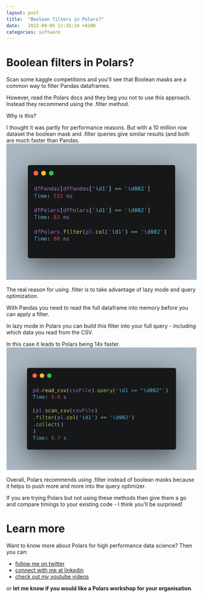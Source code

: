 ```yaml
---
layout: post
title:  "Boolean filters in Polars?"
date:   2022-09-05 11:35:24 +0200
categories: software
---
```

# Boolean filters in Polars?


Scan some kaggle competitions and you'll see that Boolean masks are a common way to filter Pandas dataframes.

However, read the Polars docs and they beg you not to use this approach. Instead they recommend using the .filter method.

Why is this?

I thought it was partly for performance reasons. But with a 10 million row dataset the boolean mask and .filter queries give similar results (and both are much faster than Pandas.
![Comparing performance of boolean masks and filter queries.](/img/boolean_vs_filter.png)

The real reason for using .filter is to take advantage of lazy mode and query optimization.

With Pandas you need to read the full dataframe into memory before you can apply a filter.

In lazy mode in Polars you can build this filter into your full query - including which data you read from the CSV.

In this case it leads to Polars being 14x faster.
![Comparing performance of boolean masks and filter queries.](/img/boolean_vs_filter_query.png)

Overall, Polars recommends using .filter instead of boolean masks because it helps to push more and more into the query optimizer.

If you are trying Polars but not using these methods then give them a go and compare timings to your existing code - I think you'll be surprised!

# Learn more
Want to know more about Polars for high performance data science? Then you can:
- [follow me on twitter](https://twitter.com/braaannigan)
- [connect with me at linkedin](https://www.linkedin.com/in/liam-brannigan-9080b214a/)
- [check out my youtube videos](https://www.youtube.com/watch?v=nGritAo-71o)

or **let me know if you would like a Polars workshop for your organisation**.
